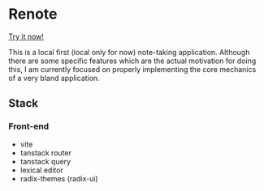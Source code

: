# Renote

[Try it now!](https://prncss-xyz.github.io/renote/)

This is a local first (local only for now) note-taking application. Although there are some specific features which are the actual motivation for doing this, I am currently focused on properly implementing the core mechanics of a very bland application.

## Stack

### Front-end

- vite
- tanstack router
- tanstack query
- lexical editor
- radix-themes (radix-ui)
